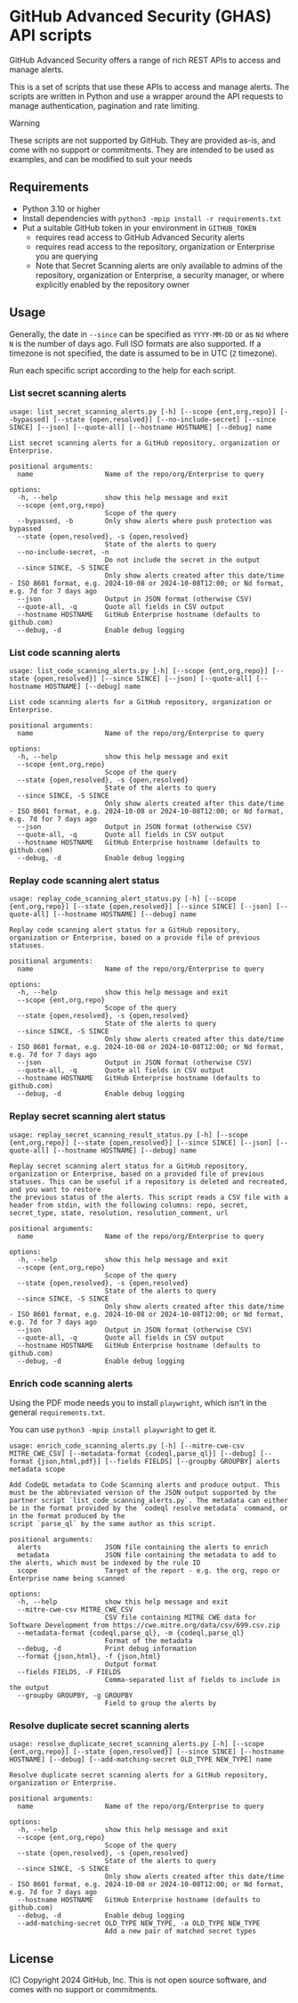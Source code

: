 # GitHub Advanced Security (GHAS) API scripts

GitHub Advanced Security offers a range of rich REST APIs to access and manage alerts.

This is a set of scripts that use these APIs to access and manage alerts. The scripts are written in Python and use a wrapper around the API requests to manage authentication, pagination and rate limiting.

> [!WARNING]
> These scripts are not supported by GitHub. They are provided as-is, and come with no support or commitments.
> They are intended to be used as examples, and can be modified to suit your needs

## Requirements

- Python 3.10 or higher
- Install dependencies with `python3 -mpip install -r requirements.txt`
- Put a suitable GitHub token in your environment in `GITHUB_TOKEN`
  - requires read access to GitHub Advanced Security alerts
  - requires read access to the repository, organization or Enterprise you are querying
  - Note that Secret Scanning alerts are only available to admins of the repository, organization or Enterprise, a security manager, or where explicitly enabled by the repository owner

## Usage

Generally, the date in `--since` can be specified as `YYYY-MM-DD` or as `Nd` where `N` is the number of days ago. Full ISO formats are also supported. If a timezone is not specified, the date is assumed to be in UTC (`Z` timezone).

Run each specific script according to the help for each script.

### List secret scanning alerts

```text
usage: list_secret_scanning_alerts.py [-h] [--scope {ent,org,repo}] [--bypassed] [--state {open,resolved}] [--no-include-secret] [--since SINCE] [--json] [--quote-all] [--hostname HOSTNAME] [--debug] name

List secret scanning alerts for a GitHub repository, organization or Enterprise.

positional arguments:
  name                  Name of the repo/org/Enterprise to query

options:
  -h, --help            show this help message and exit
  --scope {ent,org,repo}
                        Scope of the query
  --bypassed, -b        Only show alerts where push protection was bypassed
  --state {open,resolved}, -s {open,resolved}
                        State of the alerts to query
  --no-include-secret, -n
                        Do not include the secret in the output
  --since SINCE, -S SINCE
                        Only show alerts created after this date/time - ISO 8601 format, e.g. 2024-10-08 or 2024-10-08T12:00; or Nd format, e.g. 7d for 7 days ago
  --json                Output in JSON format (otherwise CSV)
  --quote-all, -q       Quote all fields in CSV output
  --hostname HOSTNAME   GitHub Enterprise hostname (defaults to github.com)
  --debug, -d           Enable debug logging
```

### List code scanning alerts

```text
usage: list_code_scanning_alerts.py [-h] [--scope {ent,org,repo}] [--state {open,resolved}] [--since SINCE] [--json] [--quote-all] [--hostname HOSTNAME] [--debug] name

List code scanning alerts for a GitHub repository, organization or Enterprise.

positional arguments:
  name                  Name of the repo/org/Enterprise to query

options:
  -h, --help            show this help message and exit
  --scope {ent,org,repo}
                        Scope of the query
  --state {open,resolved}, -s {open,resolved}
                        State of the alerts to query
  --since SINCE, -S SINCE
                        Only show alerts created after this date/time - ISO 8601 format, e.g. 2024-10-08 or 2024-10-08T12:00; or Nd format, e.g. 7d for 7 days ago
  --json                Output in JSON format (otherwise CSV)
  --quote-all, -q       Quote all fields in CSV output
  --hostname HOSTNAME   GitHub Enterprise hostname (defaults to github.com)
  --debug, -d           Enable debug logging
```

### Replay code scanning alert status

```text
usage: replay_code_scanning_alert_status.py [-h] [--scope {ent,org,repo}] [--state {open,resolved}] [--since SINCE] [--json] [--quote-all] [--hostname HOSTNAME] [--debug] name

Replay code scanning alert status for a GitHub repository, organization or Enterprise, based on a provide file of previous statuses.

positional arguments:
  name                  Name of the repo/org/Enterprise to query

options:
  -h, --help            show this help message and exit
  --scope {ent,org,repo}
                        Scope of the query
  --state {open,resolved}, -s {open,resolved}
                        State of the alerts to query
  --since SINCE, -S SINCE
                        Only show alerts created after this date/time - ISO 8601 format, e.g. 2024-10-08 or 2024-10-08T12:00; or Nd format, e.g. 7d for 7 days ago
  --json                Output in JSON format (otherwise CSV)
  --quote-all, -q       Quote all fields in CSV output
  --hostname HOSTNAME   GitHub Enterprise hostname (defaults to github.com)
  --debug, -d           Enable debug logging
```

### Replay secret scanning alert status

```text
usage: replay_secret_scanning_result_status.py [-h] [--scope {ent,org,repo}] [--state {open,resolved}] [--since SINCE] [--json] [--quote-all] [--hostname HOSTNAME] [--debug] name

Replay secret scanning alert status for a GitHub repository, organization or Enterprise, based on a provided file of previous statuses. This can be useful if a repository is deleted and recreated, and you want to restore
the previous status of the alerts. This script reads a CSV file with a header from stdin, with the following columns: repo, secret, secret_type, state, resolution, resolution_comment, url

positional arguments:
  name                  Name of the repo/org/Enterprise to query

options:
  -h, --help            show this help message and exit
  --scope {ent,org,repo}
                        Scope of the query
  --state {open,resolved}, -s {open,resolved}
                        State of the alerts to query
  --since SINCE, -S SINCE
                        Only show alerts created after this date/time - ISO 8601 format, e.g. 2024-10-08 or 2024-10-08T12:00; or Nd format, e.g. 7d for 7 days ago
  --json                Output in JSON format (otherwise CSV)
  --quote-all, -q       Quote all fields in CSV output
  --hostname HOSTNAME   GitHub Enterprise hostname (defaults to github.com)
  --debug, -d           Enable debug logging
```

### Enrich code scanning alerts

Using the PDF mode needs you to install `playwright`, which isn't in the general `requirements.txt`.

You can use `python3 -mpip install playwright` to get it.

```text
usage: enrich_code_scanning_alerts.py [-h] [--mitre-cwe-csv MITRE_CWE_CSV] [--metadata-format {codeql,parse_ql}] [--debug] [--format {json,html,pdf}] [--fields FIELDS] [--groupby GROUPBY] alerts metadata scope

Add CodeQL metadata to Code Scanning alerts and produce output. This must be the abbreviated version of the JSON output supported by the partner script `list_code_scanning_alerts.py`. The metadata can either be in the format provided by the `codeql resolve metadata` command, or in the format produced by the
script `parse_ql` by the same author as this script.

positional arguments:
  alerts                JSON file containing the alerts to enrich
  metadata              JSON file containing the metadata to add to the alerts, which must be indexed by the rule ID
  scope                 Target of the report - e.g. the org, repo or Enterprise name being scanned

options:
  -h, --help            show this help message and exit
  --mitre-cwe-csv MITRE_CWE_CSV
                        CSV file containing MITRE CWE data for Software Development from https://cwe.mitre.org/data/csv/699.csv.zip
  --metadata-format {codeql,parse_ql}, -m {codeql,parse_ql}
                        Format of the metadata
  --debug, -d           Print debug information
  --format {json,html}, -f {json,html}
                        Output format
  --fields FIELDS, -F FIELDS
                        Comma-separated list of fields to include in the output
  --groupby GROUPBY, -g GROUPBY
                        Field to group the alerts by
```

### Resolve duplicate secret scanning alerts

```text
usage: resolve_duplicate_secret_scanning_alerts.py [-h] [--scope {ent,org,repo}] [--state {open,resolved}] [--since SINCE] [--hostname HOSTNAME] [--debug] [--add-matching-secret OLD_TYPE NEW_TYPE] name

Resolve duplicate secret scanning alerts for a GitHub repository, organization or Enterprise.

positional arguments:
  name                  Name of the repo/org/Enterprise to query

options:
  -h, --help            show this help message and exit
  --scope {ent,org,repo}
                        Scope of the query
  --state {open,resolved}, -s {open,resolved}
                        State of the alerts to query
  --since SINCE, -S SINCE
                        Only show alerts created after this date/time - ISO 8601 format, e.g. 2024-10-08 or 2024-10-08T12:00; or Nd format, e.g. 7d for 7 days ago
  --hostname HOSTNAME   GitHub Enterprise hostname (defaults to github.com)
  --debug, -d           Enable debug logging
  --add-matching-secret OLD_TYPE NEW_TYPE, -a OLD_TYPE NEW_TYPE
                        Add a new pair of matched secret types
```

## License

(C) Copyright 2024 GitHub, Inc. This is not open source software, and comes with no support or commitments.
